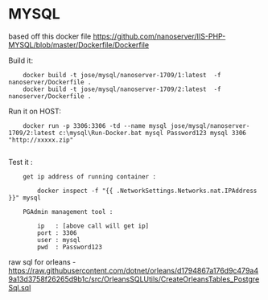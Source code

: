 # MYSQL

based off this docker file https://github.com/nanoserver/IIS-PHP-MYSQL/blob/master/Dockerfile/Dockerfile

Build it:

```
    docker build -t jose/mysql/nanoserver-1709/1:latest  -f nanoserver/Dockerfile .
    docker build -t jose/mysql/nanoserver-1709/2:latest  -f nanoserver/Dockerfile .
```


Run it on HOST:

```
    docker run -p 3306:3306 -td --name mysql jose/mysql/nanoserver-1709/2:latest c:\mysql\Run-Docker.bat mysql Password123 mysql 3306 "http://xxxxx.zip"


```

Test it :

```
    get ip address of running container :  

        docker inspect -f "{{ .NetworkSettings.Networks.nat.IPAddress }}" mysql

    PGAdmin management tool :

        ip   : [above call will get ip]
        port : 3306
        user : mysql
        pwd  : Password123

```



raw sql for orleans - https://raw.githubusercontent.com/dotnet/orleans/d1794867a176d9c479a49a13d3758f26265d9b1c/src/OrleansSQLUtils/CreateOrleansTables_PostgreSql.sql